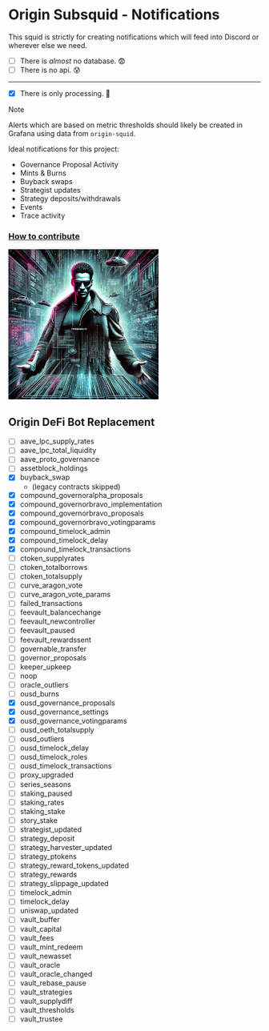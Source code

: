 # Origin Subsquid - Notifications

This squid is strictly for creating notifications which will feed into Discord or wherever else we need.

- [ ] There is *almost* no database. 😨
- [ ] There is no api. 😰

---

- [x] There is only processing. 🫢

> [!NOTE]
> Alerts which are based on metric thresholds should likely be created in Grafana using data from `origin-squid`.
>
> Ideal notifications for this project:
> - Governance Proposal Activity
> - Mints & Burns
> - Buyback swaps
> - Strategist updates
> - Strategy deposits/withdrawals
> - Events
> - Trace activity

### [How to contribute](CONTRIBUTE.md)

<img alt="neo-ai.png" height="300" src="neo-ai.png" width="300"/>

## Origin DeFi Bot Replacement

- [ ] aave_lpc_supply_rates
- [ ] aave_lpc_total_liquidity
- [ ] aave_proto_governance
- [ ] assetblock_holdings
- [x] buyback_swap
    - (legacy contracts skipped)
- [x] compound_governoralpha_proposals
- [x] compound_governorbravo_implementation
- [x] compound_governorbravo_proposals
- [x] compound_governorbravo_votingparams
- [x] compound_timelock_admin
- [x] compound_timelock_delay
- [x] compound_timelock_transactions
- [ ] ctoken_supplyrates
- [ ] ctoken_totalborrows
- [ ] ctoken_totalsupply
- [ ] curve_aragon_vote
- [ ] curve_aragon_vote_params
- [ ] failed_transactions
- [ ] feevault_balancechange
- [ ] feevault_newcontroller
- [ ] feevault_paused
- [ ] feevault_rewardssent
- [ ] governable_transfer
- [ ] governor_proposals
- [ ] keeper_upkeep
- [ ] noop
- [ ] oracle_outliers
- [ ] ousd_burns
- [x] ousd_governance_proposals
- [x] ousd_governance_settings
- [x] ousd_governance_votingparams
- [ ] ousd_oeth_totalsupply
- [ ] ousd_outliers
- [ ] ousd_timelock_delay
- [ ] ousd_timelock_roles
- [ ] ousd_timelock_transactions
- [ ] proxy_upgraded
- [ ] series_seasons
- [ ] staking_paused
- [ ] staking_rates
- [ ] staking_stake
- [ ] story_stake
- [ ] strategist_updated
- [ ] strategy_deposit
- [ ] strategy_harvester_updated
- [ ] strategy_ptokens
- [ ] strategy_reward_tokens_updated
- [ ] strategy_rewards
- [ ] strategy_slippage_updated
- [ ] timelock_admin
- [ ] timelock_delay
- [ ] uniswap_updated
- [ ] vault_buffer
- [ ] vault_capital
- [ ] vault_fees
- [ ] vault_mint_redeem
- [ ] vault_newasset
- [ ] vault_oracle
- [ ] vault_oracle_changed
- [ ] vault_rebase_pause
- [ ] vault_strategies
- [ ] vault_supplydiff
- [ ] vault_thresholds
- [ ] vault_trustee
